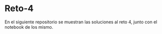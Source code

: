 # Reto-4
En el siguiente repositorio se muestran las soluciones al reto 4, junto con el notebook de los mismo.
